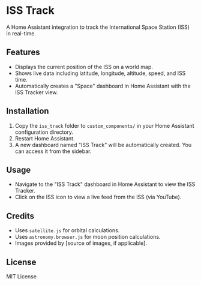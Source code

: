 # ISS Track

A Home Assistant integration to track the International Space Station (ISS) in real-time.

## Features
- Displays the current position of the ISS on a world map.
- Shows live data including latitude, longitude, altitude, speed, and ISS time.
- Automatically creates a "Space" dashboard in Home Assistant with the ISS Tracker view.

## Installation
1. Copy the `iss_track` folder to `custom_components/` in your Home Assistant configuration directory.
2. Restart Home Assistant.
3. A new dashboard named "ISS Track" will be automatically created. You can access it from the sidebar.

## Usage
- Navigate to the "ISS Track" dashboard in Home Assistant to view the ISS Tracker.
- Click on the ISS icon to view a live feed from the ISS (via YouTube).

## Credits
- Uses `satellite.js` for orbital calculations.
- Uses `astronomy.browser.js` for moon position calculations.
- Images provided by [source of images, if applicable].

## License
MIT License